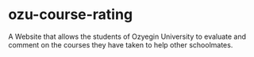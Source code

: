 # ozu-course-rating
A Website that allows the students of Ozyegin University to evaluate and comment on the courses they have taken to help other schoolmates.
